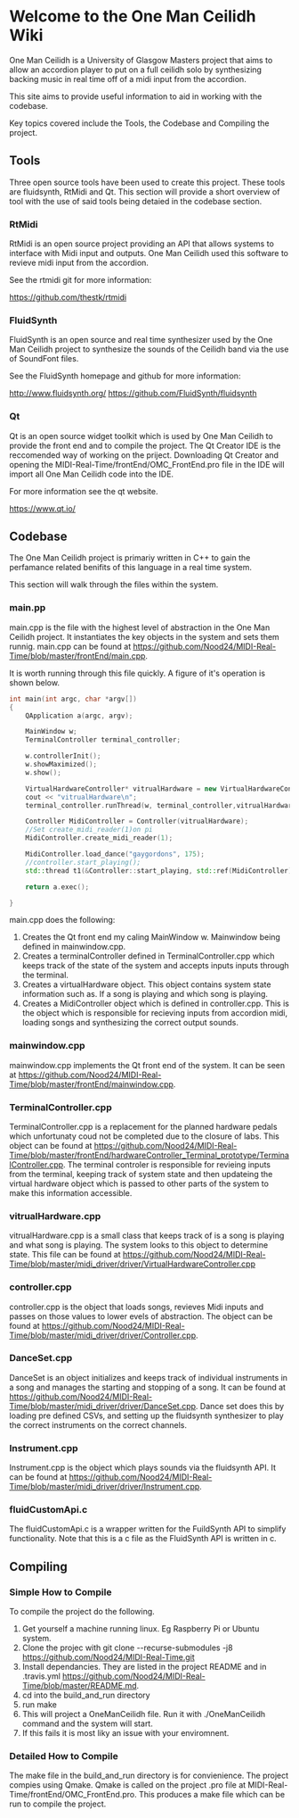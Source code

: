 # Welcome to the One Man Ceilidh Wiki

One Man Ceilidh is a University of Glasgow Masters project that aims to allow an accordion player to put on a full ceilidh solo by synthesizing backing music in real time off of a midi input from the accordion.

This site aims to provide useful information to aid in working with the codebase. 

Key topics covered include the Tools, the Codebase and Compiling the project. 

## Tools

Three open source tools have been used to create this project. These tools are fluidsynth, RtMidi and Qt. This section will provide a short overview of tool with the use of said tools being detaied in the codebase section.

### RtMidi

RtMidi is an open source project providing an API that allows systems to interface with Midi input and outputs. One Man Ceilidh used this software to revieve midi input from the accordion. 

See the rtmidi git for more information:

<https://github.com/thestk/rtmidi>

### FluidSynth

FluidSynth is an open source and real time synthesizer used by the One Man Ceilidh project to synthesize the sounds of the Ceilidh band via the use of SoundFont files.  


See the FluidSynth homepage and github for more information:

<http://www.fluidsynth.org/>
<https://github.com/FluidSynth/fluidsynth>



### Qt

Qt is an open source widget toolkit which is used by One Man Ceilidh to provide the front end and to compile the project. The Qt Creator IDE is the reccomended way of working on the priject. Downloading Qt Creator and opening the MIDI-Real-Time/frontEnd/OMC_FrontEnd.pro file in the IDE will import all One Man Ceilidh code into the IDE.

For more information see the qt website.

<https://www.qt.io/>

## Codebase

The One Man Ceilidh project is primariy written in C++ to gain the perfamance related benifits of this language in a real time system. 

This section will walk through the files within the system. 

### main.pp

main.cpp is the file with the highest level of abstraction in the One Man Ceilidh project. It instantiates the key objects in the system and sets them runnig. main.cpp can be found at  <https://github.com/Nood24/MIDI-Real-Time/blob/master/frontEnd/main.cpp>.

It is worth running through this file quickly. A figure of it's operation is shown below. 


```cpp
int main(int argc, char *argv[])
{
    QApplication a(argc, argv);

    MainWindow w;
    TerminalController terminal_controller;

    w.controllerInit();
    w.showMaximized();
    w.show();

    VirtualHardwareController* vitrualHardware = new VirtualHardwareController();
    cout << "vitrualHardware\n";
    terminal_controller.runThread(w, terminal_controller,vitrualHardware);

    Controller MidiController = Controller(vitrualHardware);
    //Set create_midi_reader(1)on pi
    MidiController.create_midi_reader(1);

    MidiController.load_dance("gaygordons", 175);
    //controller.start_playing();
    std::thread t1(&Controller::start_playing, std::ref(MidiController));

    return a.exec();

}
```

main.cpp does the following:
1. Creates the Qt front end my caling MainWindow w. Mainwindow being defined in mainwindow.cpp.
1. Creates a terminalController defined in TerminalController.cpp which keeps track of the state of the system and accepts inputs inputs through the terminal.
1. Creates a virtualHardware object. This object contains system state information such as. If a song is playing and which song is playing. 
1. Creates a MidiController object which is defined in controller.cpp. This is the object which is responsible for recieving inputs from accordion midi, loading songs and synthesizing the correct output sounds.


### mainwindow.cpp

mainwindow.cpp implements the Qt front end of the system. It can be seen at <https://github.com/Nood24/MIDI-Real-Time/blob/master/frontEnd/mainwindow.cpp>.

### TerminalController.cpp

TerminalController.cpp is a replacement for the planned hardware pedals which unfortunaty coud not be completed due to the closure of labs. This object can be found at <https://github.com/Nood24/MIDI-Real-Time/blob/master/frontEnd/hardwareController_Terminal_prototype/TerminalController.cpp>. The terminal controler is responsible for revieing inputs from the terminal, keeping track of system state and then updateing the virtual hardware object which is passed to other parts of the system to make this information accessible. 

### vitrualHardware.cpp

vitrualHardware.cpp is a small class that keeps track of is a song is playing and what song is playing. The system looks to this object to determine state. This file can be found at <https://github.com/Nood24/MIDI-Real-Time/blob/master/midi_driver/driver/VirtualHardwareController.cpp>

### controller.cpp

controller.cpp is the object that loads songs, revieves Midi inputs and passes on those values to lower evels of abstraction. The object can be found at <https://github.com/Nood24/MIDI-Real-Time/blob/master/midi_driver/driver/Controller.cpp>. 

### DanceSet.cpp

DanceSet is an object initializes and keeps track of individual instruments in a song and manages the starting and stopping of a song. It can be found at <https://github.com/Nood24/MIDI-Real-Time/blob/master/midi_driver/driver/DanceSet.cpp>. Dance set does this by loading pre defined CSVs, and setting up the fluidsynth synthesizer to play the correct instruments on the correct channels. 

### Instrument.cpp

Instrument.cpp is the object which plays sounds via the fluidsynth API. It can be found at <https://github.com/Nood24/MIDI-Real-Time/blob/master/midi_driver/driver/Instrument.cpp>.

### fluidCustomApi.c

The fluidCustomApi.c is a wrapper written for the FuildSynth API to simplify functionality. Note that this is a c file as the FluidSynth API is written in c.

## Compiling 

### Simple How to Compile

To compile the project do the following.

1. Get yourself a machine running linux. Eg Raspberry Pi or Ubuntu system.
1. Clone the projec with git clone --recurse-submodules -j8 https://github.com/Nood24/MIDI-Real-Time.git
1. Install dependancies. They are listed in the project README and in .travis.yml <https://github.com/Nood24/MIDI-Real-Time/blob/master/README.md>.
1. cd into the build_and_run directory
1. run make
1. This will project a OneManCeilidh file. Run it with ./OneManCeilidh command and the system will start. 
1. If this fails it is most liky an issue with your enviromnent. 

### Detailed How to Compile

The make file in the build_and_run directory is for convienience. The project compies using Qmake. Qmake is called on the project .pro file at MIDI-Real-Time/frontEnd/OMC_FrontEnd.pro. This produces a make file which can be run to compile the project.  
